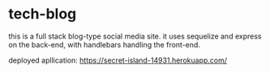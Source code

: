 # tech-blog

this is a full stack blog-type social media site. it uses sequelize and express on the back-end, with handlebars handling the front-end.

deployed apllication: https://secret-island-14931.herokuapp.com/
